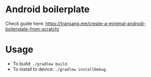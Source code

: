 # Android boilerplate

Check guide here: https://transang.me/create-a-minimal-android-boilerplate-from-scratch/

# Usage

- To build: `./gradlew build`.
- To install to device: `./gradlew installDebug`.
